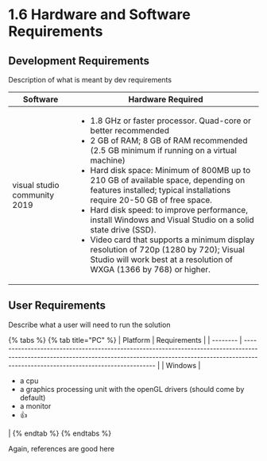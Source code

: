# 1.6 Hardware and Software Requirements

## Development Requirements

Description of what is meant by dev requirements

| Software                     | Hardware Required                                                                                                                                                                                                                                                                                                                                                                                                                                                                                                                                                                                                                  |
| ---------------------------- | ---------------------------------------------------------------------------------------------------------------------------------------------------------------------------------------------------------------------------------------------------------------------------------------------------------------------------------------------------------------------------------------------------------------------------------------------------------------------------------------------------------------------------------------------------------------------------------------------------------------------------------- |
| visual studio community 2019 | <ul><li>1.8 GHz or faster processor. Quad-core or better recommended</li><li>2 GB of RAM; 8 GB of RAM recommended (2.5 GB minimum if running on a virtual machine)</li><li>Hard disk space: Minimum of 800MB up to 210 GB of available space, depending on features installed; typical installations require 20-50 GB of free space.</li><li>Hard disk speed: to improve performance, install Windows and Visual Studio on a solid state drive (SSD).</li><li>Video card that supports a minimum display resolution of 720p (1280 by 720); Visual Studio will work best at a resolution of WXGA (1366 by 768) or higher.</li></ul> |

## User Requirements

Describe what a user will need to run the solution

{% tabs %}
{% tab title="PC" %}
| Platform | Requirements                                                                                                                                                                                                   |
| -------- | -------------------------------------------------------------------------------------------------------------------------------------------------------------------------------------------------------------- |
| Windows  | <ul><li>a cpu</li><li>a graphics processing unit with the openGL drivers (should come by default)</li><li>a monitor</li><li><span data-gb-custom-inline data-tag="emoji" data-code="1f44d">👍</span></li></ul> |
{% endtab %}
{% endtabs %}

Again, references are good here
